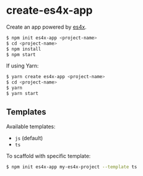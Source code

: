 # create-es4x-app

Create an app powered by [es4x](https://github.com/reactiverse/es4x).

```bash
$ npm init es4x-app <project-name>
$ cd <project-name>
$ npm install
$ npm start
```

If using Yarn:

```bash
$ yarn create es4x-app <project-name>
$ cd <project-name>
$ yarn
$ yarn start
```

## Templates

Available templates:

- `js` (default)
- `ts`

To scaffold with specific template:

```bash
$ npm init es4x-app my-es4x-project --template ts
```
